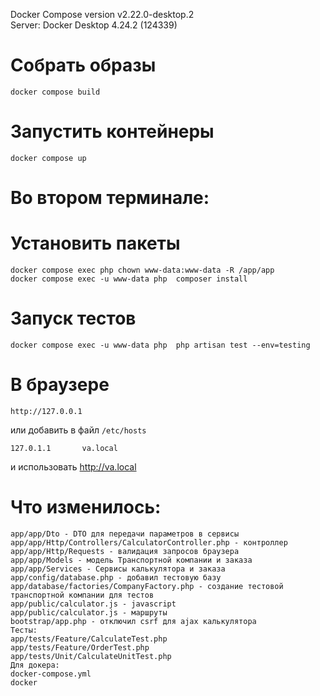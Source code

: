 Docker Compose version v2.22.0-desktop.2  
Server: Docker Desktop 4.24.2 (124339)


# Собрать образы
```
docker compose build
```
# Запустить контейнеры
```
docker compose up
```
# Во втором терминале:
# Установить пакеты
```
docker compose exec php chown www-data:www-data -R /app/app
docker compose exec -u www-data php  composer install
```
# Запуск тестов
```
docker compose exec -u www-data php  php artisan test --env=testing
```

# В браузере
```
http://127.0.0.1
```
или добавить в файл ```/etc/hosts```
```
127.0.1.1       va.local
```
и использовать http://va.local

# Что изменилось:
```
app/app/Dto - DTO для передачи параметров в сервисы
app/app/Http/Controllers/CalculatorController.php - контроллер
app/app/Http/Requests - валидация запросов браузера
app/app/Models - модель Транспортной компании и заказа
app/app/Services - Сервисы калькулятора и заказа
app/config/database.php - добавил тестовую базу
app/database/factories/CompanyFactory.php - создание тестовой транспортной компании для тестов
app/public/calculator.js - javascript
app/public/calculator.js - маршруты
bootstrap/app.php - отключил csrf для ajax калькулятора
Тесты:
app/tests/Feature/CalculateTest.php
app/tests/Feature/OrderTest.php
app/tests/Unit/CalculateUnitTest.php
Для докера:
docker-compose.yml
docker
```